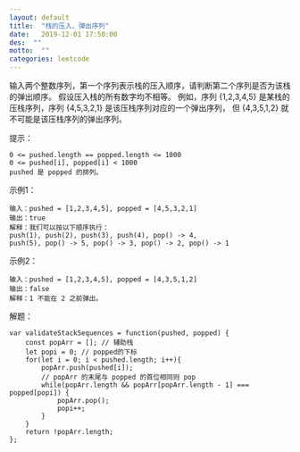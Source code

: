 ```yaml
---
layout: default
title:  "栈的压入、弹出序列"
date:   2019-12-01 17:50:00
des:  ""
motto:  ""
categories: leetcode
---
```


输入两个整数序列，第一个序列表示栈的压入顺序，请判断第二个序列是否为该栈的弹出顺序。
假设压入栈的所有数字均不相等。
例如，序列 {1,2,3,4,5} 是某栈的压栈序列，序列 {4,5,3,2,1} 是该压栈序列对应的一个弹出序列，
但 {4,3,5,1,2} 就不可能是该压栈序列的弹出序列。

提示：

    0 <= pushed.length == popped.length <= 1000
    0 <= pushed[i], popped[i] < 1000
    pushed 是 popped 的排列。

示例1：

    输入：pushed = [1,2,3,4,5], popped = [4,5,3,2,1]
    输出：true
    解释：我们可以按以下顺序执行：
    push(1), push(2), push(3), push(4), pop() -> 4,
    push(5), pop() -> 5, pop() -> 3, pop() -> 2, pop() -> 1

示例2：

    输入：pushed = [1,2,3,4,5], popped = [4,3,5,1,2]
    输出：false
    解释：1 不能在 2 之前弹出。

解题：

    var validateStackSequences = function(pushed, popped) {
        const popArr = []; // 辅助栈
        let popi = 0; // popped的下标
        for(let i = 0; i < pushed.length; i++){
            popArr.push(pushed[i]);
            // popArr 的末尾与 popped 的首位相同则 pop
            while(popArr.length && popArr[popArr.length - 1] === popped[popi]) {
                popArr.pop();
                popi++;
            }
        }
        return !popArr.length;
    };